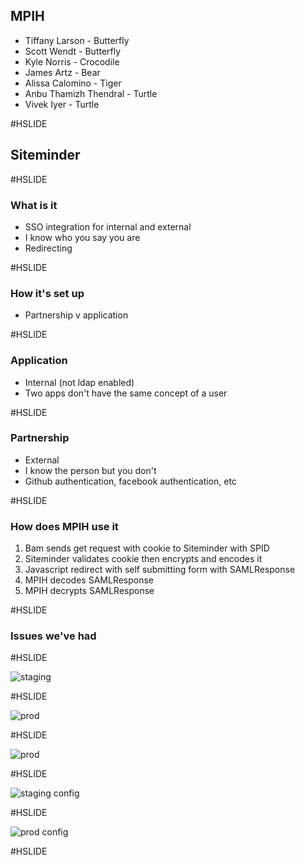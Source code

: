 ## MPIH

 * Tiffany Larson - Butterfly
 * Scott Wendt - Butterfly
 * Kyle Norris - Crocodile
 * James Artz - Bear
 * Alissa Calomino - Tiger
 * Anbu Thamizh Thendral - Turtle
 * Vivek Iyer - Turtle


#HSLIDE

## Siteminder

#HSLIDE

### What is it 

 * SSO integration for internal and external
 * I know who you say you are
 * Redirecting    
 
#HSLIDE

### How it's set up

 * Partnership v application

#HSLIDE

### Application

 * Internal (not ldap enabled)
 * Two apps don't have the same concept of a user

#HSLIDE

### Partnership

 * External
 * I know the person but you don't
 * Github authentication, facebook authentication, etc

#HSLIDE

### How does MPIH use it

 1. Bam sends get request with cookie to Siteminder with SPID
 2. Siteminder validates cookie then encrypts and encodes it 
 3. Javascript redirect with self submitting form with SAMLResponse
 4. MPIH decodes SAMLResponse 
 5. MPIH decrypts SAMLResponse

#HSLIDE

### Issues we've had

#HSLIDE

![staging](Staging-saml.png)

#HSLIDE

![prod](prod-saml.png)

#HSLIDE

![prod](prod-saml-2.png)

#HSLIDE

![staging config](staging-config.jpg)

#HSLIDE

![prod config](prod-config.jpg)

#HSLIDE






